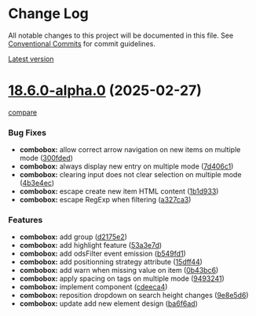 # Change Log

All notable changes to this project will be documented in this file.
See [Conventional Commits](https://conventionalcommits.org) for commit guidelines.



[Latest version](https://ovh.github.io/design-system/latest/?path=/docs/design-system-changelog--page)


# [18.6.0-alpha.0](https://ovh.github.io/design-system/v18.6.0-alpha.0/?path=/docs/design-system-changelog--page) (2025-02-27)
[compare](https://github.com/ovh/design-system/compare/v18.5.3...v18.6.0-alpha.0)

### Bug Fixes

* **combobox:** allow correct arrow navigation on new items on multiple mode ([300fded](https://github.com/ovh/design-system/commit/300fded3eb3c6bbfb0b2d97fe3f599185d6cc826))
* **combobox:** always display new entry on multiple mode ([7d406c1](https://github.com/ovh/design-system/commit/7d406c1ca707971c5cc389ebc3d459e67ef7b841))
* **combobox:** clearing input does not clear selection on multiple mode ([4b3e4ec](https://github.com/ovh/design-system/commit/4b3e4ecbf7bbf464af62ca08acd16a34d5c4962f))
* **combobox:** escape create new item HTML content ([1b1d933](https://github.com/ovh/design-system/commit/1b1d933004e344fd7359b4c18e5f658fa31236d4))
* **combobox:** escape RegExp when filtering ([a327ca3](https://github.com/ovh/design-system/commit/a327ca38c8471469382fe820cc777fd029011e83))


### Features

* **combobox:** add group ([d2175e2](https://github.com/ovh/design-system/commit/d2175e281de5ec87e78df4243aea1a01a0d51d85))
* **combobox:** add highlight feature ([53a3e7d](https://github.com/ovh/design-system/commit/53a3e7d6fb8b46c213c097ad7bf077182d32b0bc))
* **combobox:** add odsFilter event emission ([b549fd1](https://github.com/ovh/design-system/commit/b549fd1ff207cfdeb9ac2b7459d94437efb3225a))
* **combobox:** add positionning strategy attribute ([15dff44](https://github.com/ovh/design-system/commit/15dff44f655f3d45ab5c8b7ec99ba527d668c888))
* **combobox:** add warn when missing value on item ([0b43bc6](https://github.com/ovh/design-system/commit/0b43bc641ba4e3e97497107e4fbf7259d5327401))
* **combobox:** apply spacing on tags on multiple mode ([9493241](https://github.com/ovh/design-system/commit/94932413201d858a66bbcf5509f14ae43cafc1c7))
* **combobox:** implement component ([cdeeca4](https://github.com/ovh/design-system/commit/cdeeca46bbc72d05fc850454d9feb75fa1b6c0f3))
* **combobox:** reposition dropdown on search height changes ([9e8e5d6](https://github.com/ovh/design-system/commit/9e8e5d686e047aa2ea35b95faad486c1a52dc73d))
* **combobox:** update add new element design ([ba6f6ad](https://github.com/ovh/design-system/commit/ba6f6adc1b973137ff2a18b72937cd947881c567))

